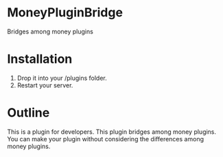 # MoneyPluginBridge

Bridges among money plugins

# Installation
1.  Drop it into your /plugins folder.
2.  Restart your server.

# Outline

This is a plugin for developers.
This plugin bridges among money plugins.
You can make your plugin without considering the differences among money plugins.
